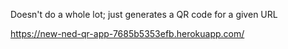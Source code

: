 Doesn't do a whole lot; just generates a QR code for a given URL


https://new-ned-qr-app-7685b5353efb.herokuapp.com/

